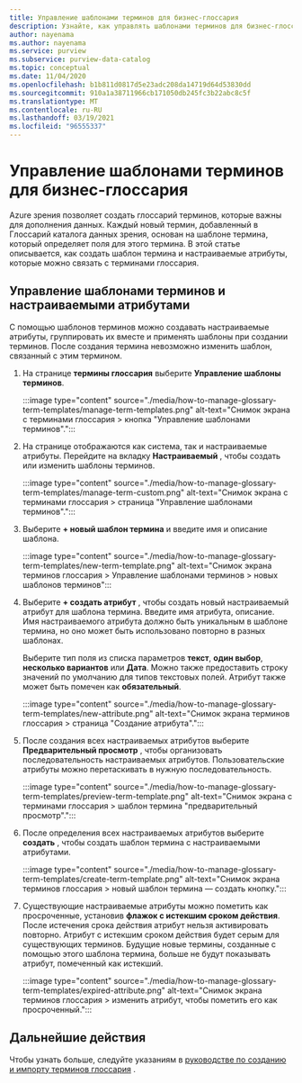 ```yaml
---
title: Управление шаблонами терминов для бизнес-глоссария
description: Узнайте, как управлять шаблонами терминов для бизнес-глоссария в каталоге данных Azure зрения.
author: nayenama
ms.author: nayenama
ms.service: purview
ms.subservice: purview-data-catalog
ms.topic: conceptual
ms.date: 11/04/2020
ms.openlocfilehash: b1b811d0817d5e23adc208da14719d64d53830dd
ms.sourcegitcommit: 910a1a38711966cb171050db245fc3b22abc8c5f
ms.translationtype: MT
ms.contentlocale: ru-RU
ms.lasthandoff: 03/19/2021
ms.locfileid: "96555337"
---
```

# <a name="how-to-manage-term-templates-for-business-glossary"></a>Управление шаблонами терминов для бизнес-глоссария

Azure зрения позволяет создать глоссарий терминов, которые важны для дополнения данных. Каждый новый термин, добавленный в Глоссарий каталога данных зрения, основан на шаблоне термина, который определяет поля для этого термина. В этой статье описывается, как создать шаблон термина и настраиваемые атрибуты, которые можно связать с терминами глоссария.

## <a name="manage-term-templates-and-custom-attributes"></a>Управление шаблонами терминов и настраиваемыми атрибутами

С помощью шаблонов терминов можно создавать настраиваемые атрибуты, группировать их вместе и применять шаблоны при создании терминов. После создания термина невозможно изменить шаблон, связанный с этим термином.

1. На странице **термины глоссария** выберите **Управление шаблоны терминов**.

   :::image type="content" source="./media/how-to-manage-glossary-term-templates/manage-term-templates.png" alt-text="Снимок экрана с терминами глоссария > кнопка &quot;Управление шаблонами терминов&quot;.":::

2. На странице отображаются как система, так и настраиваемые атрибуты. Перейдите на вкладку **Настраиваемый** , чтобы создать или изменить шаблоны терминов.

   :::image type="content" source="./media/how-to-manage-glossary-term-templates/manage-term-custom.png" alt-text="Снимок экрана с терминами глоссария > страница &quot;Управление шаблонами терминов&quot;.":::

3. Выберите **+ новый шаблон термина** и введите имя и описание шаблона.

   :::image type="content" source="./media/how-to-manage-glossary-term-templates/new-term-template.png" alt-text="Снимок экрана терминов глоссария > Управление шаблонами терминов > новых шаблонов терминов":::

4. Выберите **+ создать атрибут** , чтобы создать новый настраиваемый атрибут для шаблона термина. Введите имя атрибута, описание. Имя настраиваемого атрибута должно быть уникальным в шаблоне термина, но оно может быть использовано повторно в разных шаблонах.

   Выберите тип поля из списка параметров **текст**, **один выбор**, **несколько вариантов** или  **Дата**. Можно также предоставить строку значений по умолчанию для типов текстовых полей.  Атрибут также может быть помечен как **обязательный**.

   :::image type="content" source="./media/how-to-manage-glossary-term-templates/new-attribute.png" alt-text="Снимок экрана терминов глоссария > страница &quot;Создание атрибута&quot;.":::

5. После создания всех настраиваемых атрибутов выберите **Предварительный просмотр** , чтобы организовать последовательность настраиваемых атрибутов. Пользовательские атрибуты можно перетаскивать в нужную последовательность.

   :::image type="content" source="./media/how-to-manage-glossary-term-templates/preview-term-template.png" alt-text="Снимок экрана с терминами глоссария > шаблон термина &quot;предварительный просмотр&quot;.":::

6. После определения всех настраиваемых атрибутов выберите **создать** , чтобы создать шаблон термина с настраиваемыми атрибутами.

   :::image type="content" source="./media/how-to-manage-glossary-term-templates/create-term-template.png" alt-text="Снимок экрана терминов глоссария > новый шаблон термина — создать кнопку.":::

7. Существующие настраиваемые атрибуты можно пометить как просроченные, установив **флажок с истекшим сроком действия**. После истечения срока действия атрибут нельзя активировать повторно. Атрибут с истекшим сроком действия будет серым для существующих терминов. Будущие новые термины, созданные с помощью этого шаблона термина, больше не будут показывать атрибут, помеченный как истекший.

   :::image type="content" source="./media/how-to-manage-glossary-term-templates/expired-attribute.png" alt-text="Снимок экрана терминов глоссария > изменить атрибут, чтобы пометить его как просроченный.":::

## <a name="next-steps"></a>Дальнейшие действия

Чтобы узнать больше, следуйте указаниям в [руководстве по созданию и импорту терминов глоссария](tutorial-import-create-glossary-terms.md) .
